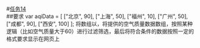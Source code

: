 #[任务14](http://ife.baidu.com/2016/task/detail?taskId=14) <br/>
##要求
      var aqiData = [
      ["北京", 90],
      ["上海", 50],
      ["福州", 10],
      ["广州", 50],
      ["成都", 90],
      ["西安", 100]
    ];
将数组以，将提供的空气质量数据数组，按照某种逻辑（比如空气质量大于60）进行过滤筛选，最后将符合条件的数据按照一定的格式要求显示在网页上
